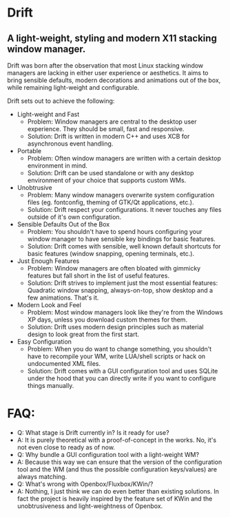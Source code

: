 # Drift
## A light-weight, styling and modern X11 stacking window manager.
Drift was born after the observation that most Linux stacking window managers are lacking in either user experience or aesthetics.
It aims to bring sensible defaults, modern decorations and animations out of the box, while remaining light-weight and configurable.

Drift sets out to achieve the following:
* Light-weight and Fast
  * Problem: Window managers are central to the desktop user experience. They should be small, fast and responsive.
  * Solution: Drift is written in modern C++ and uses XCB for asynchronous event handling.
* Portable
  * Problem: Often window managers are written with a certain desktop environment in mind.
  * Solution: Drift can be used standalone or with any desktop environment of your choice that supports custom WMs.
* Unobtrusive
  * Problem: Many window managers overwrite system configuration files (eg. fontconfig, theming of GTK/Qt applications, etc.).
  * Solution: Drift respect your configurations. It never touches any files outside of it's own configuration.
* Sensible Defaults Out of the Box
  * Problem: You shouldn't have to spend hours configuring your window manager to have sensible key bindings for basic features.
  * Solution: Drift comes with sensible, well known default shortcuts for basic features (window snapping, opening terminals, etc.).
* Just Enough Features
  * Problem: Window managers are often bloated with gimmicky features but fall short in the list of useful features.
  * Solution: Drift strives to implement just the most essential features: Quadratic window snapping, always-on-top, show desktop and a few animations. That's it.
* Modern Look and Feel
  * Problem: Most window managers look like they're from the Windows XP days, unless you download custom themes for them.
  * Solution: Drift uses modern design principles such as material design to look great from the first start.
* Easy Configuration
  * Problem: When you do want to change something, you shouldn't have to recompile your WM, write LUA/shell scripts or hack on undocumented XML files.
  * Solution: Drift comes with a GUI configuration tool and uses SQLite under the hood that you can directly write if you want to configure things manually.

# FAQ:
* Q: What stage is Drift currently in? Is it ready for use?
* A: It is purely theoretical with a proof-of-concept in the works. No, it's not even close to ready as of now.
* Q: Why bundle a GUI configuration tool with a light-weight WM?
* A: Because this way we can ensure that the version of the configuration tool and the WM (and thus the possible configuration keys/values) are always matching.
* Q: What's wrong with Openbox/Fluxbox/KWin/<insert stacking WM of your choice here>?
* A: Nothing, I just think we can do even better than existing solutions. In fact the project is heavily inspired by the feature set of KWin and the unobtrusiveness and light-weightness of Openbox.